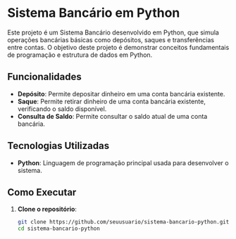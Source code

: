# Sistema Bancário em Python

Este projeto é um Sistema Bancário desenvolvido em Python, que simula operações bancárias básicas como depósitos, saques e transferências entre contas. O objetivo deste projeto é demonstrar conceitos fundamentais de programação e estrutura de dados em Python.

## Funcionalidades

- **Depósito**: Permite depositar dinheiro em uma conta bancária existente.
- **Saque**: Permite retirar dinheiro de uma conta bancária existente, verificando o saldo disponível.
- **Consulta de Saldo**: Permite consultar o saldo atual de uma conta bancária.

## Tecnologias Utilizadas

- **Python**: Linguagem de programação principal usada para desenvolver o sistema.

## Como Executar

1. **Clone o repositório**:
   ```bash
   git clone https://github.com/seuusuario/sistema-bancario-python.git
   cd sistema-bancario-python
